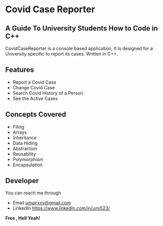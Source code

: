# Covid Case Reporter
## A Guide To University Students How to Code in C++

CovidCaseReporter is a console based application, It is designed for a University specific to report its cases.
Written in C++.

## Features

- Report a Covid Case
- Change Covid Case
- Search Covid History of a Person
- See the Active Cases

## Concepts Covered
- Filing
- Arrays
- Inheritance
- Data Hiding
- Abstraction
- Reusability
- Polymorphism
- Encapsulation

## Developer
You can reach me through
- Email umairxxv@gmail.com
- LinkedIn https://www.linkedin.com/in/umi523/

**Free , Hell Yeah!**
